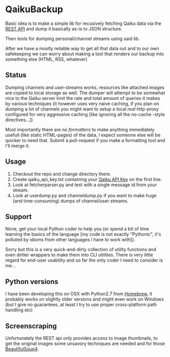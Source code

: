 QaikuBackup
===========

Basic idea is to make a simple lib for recusively fetching Qaiku data
via the [REST API][apidoc] and dump it basically as-is to JSON structure.

Then tools for dumping personal/channel streams using said lib.

After we have a mostly reliable way to get all that data out and to our 
own safekeeping we can worry about making a tool that renders our backup into
something else (HTML, RSS, whatever)

[apidoc]: http://www.qaiku.com/api/usage/

## Status

Dumping channels and user-streams works, resources like attached images are copied to local storage as well. The dumper will attempt to be somewhat nice to the Qaiku server limit
the rate and total amount of queries it makes by various techniques (it however uses very naive caching, if you plan on dumping a lot of channels you might want to setup a 
local *real* http-proxy configured for very aggressive caching [like ignoring all the no-cache -style directives...])

Most importantly there are *no formatters* to make anything immediately usefull (like static HTML-pages) of the data, I expect someone else will be quicker to need that.
Submit a pull-request if you make a formatting tool and I'll merge it.

## Usage

  1. Checkout the repo and change directory there.
  2. Create qaiku_api_key.txt containing your [Qaiku API Key][apikey] on the first line.
  3. Look at fetcherparser.py and test with a single message id from your stream.
  4. Look at userdump.py and channeldump.py if you want to make huge (and time-consuming) dumps of channel/user streams.

[apikey]: http://www.qaiku.com/settings/api/

## Support

None, get your local Python coder to help you (or spend a bit of time learning the basics of the language [my code is not exactly "Pythonic", 
it's polluted by idioms from other languages I have to work with]).

Sorry but this is a very quick-and-dirty collection of utility functions and even dirtier wrappers to make them
into CLI utilities. There is very little regard for end-user usability and so far the only coder I need to consider is me...

## Python versions

I have been developing this on OSX with Python2.7 from [Homebrew][hb], it probably works on slightly older versions
and might even work on Windows (but I give no guarantees, at least I try to use proper cross-platform path handling etc)

[hb]: http://mxcl.github.com/homebrew/

## Screenscraping

Unfortunately the REST api only provides access to image thumbnails, to get the original images
some unsavory techniques are needed and for those [BeautifulSoup4][bs4].

[bs4]: http://www.crummy.com/software/BeautifulSoup/
